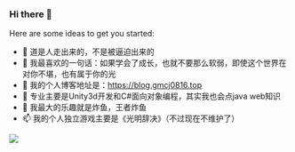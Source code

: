 ### Hi there 👋

Here are some ideas to get you started:

- 🔭 道是人走出来的，不是被逼迫出来的
- 🌱 我最喜欢的一句话：如果学会了成长，也就不要那么软弱，即使这个世界在对你不堪，也有属于你的光
- 👯 我的个人博客地址是：https://blog.gmcj0816.top
- 🤔 专业主要是Unity3d开发和C#面向对象编程，其实我也会点java web知识
- 💬 我最大的乐趣就是炸鱼，王者炸鱼
- 📫 我的个人独立游戏主要是《光明辞决》（不过现在不维护了）


![](https://github-readme-stats.vercel.app/api?username=mayandev)


